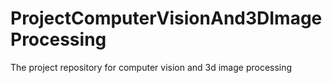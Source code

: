 # ProjectComputerVisionAnd3DImageProcessing
The project repository for computer vision and 3d image processing
